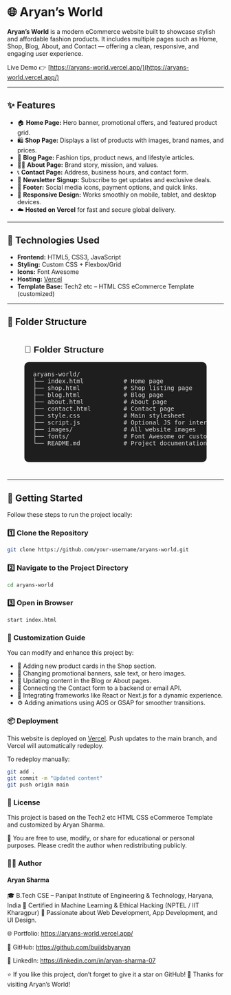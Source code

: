 # 🌐 Aryan’s World

**Aryan’s World** is a modern eCommerce website built to showcase stylish and affordable fashion products. It includes multiple pages such as Home, Shop, Blog, About, and Contact — offering a clean, responsive, and engaging user experience.

Live Demo 👉 [https://aryans-world.vercel.app/](https://aryans-world.vercel.app/)

---

## ✨ Features

- 🏠 **Home Page:** Hero banner, promotional offers, and featured product grid.  
- 🛍️ **Shop Page:** Displays a list of products with images, brand names, and prices.  
- 📰 **Blog Page:** Fashion tips, product news, and lifestyle articles.  
- 🧑‍💼 **About Page:** Brand story, mission, and values.  
- 📞 **Contact Page:** Address, business hours, and contact form.  
- 💌 **Newsletter Signup:** Subscribe to get updates and exclusive deals.  
- 🔗 **Footer:** Social media icons, payment options, and quick links.  
- 📱 **Responsive Design:** Works smoothly on mobile, tablet, and desktop devices.  
- ☁️ **Hosted on Vercel** for fast and secure global delivery.

---

## 🧰 Technologies Used

- **Frontend:** HTML5, CSS3, JavaScript  
- **Styling:** Custom CSS + Flexbox/Grid  
- **Icons:** Font Awesome  
- **Hosting:** [Vercel](https://vercel.com/)  
- **Template Base:** Tech2 etc – HTML CSS eCommerce Template (customized)

---

## 📁 Folder Structure

<section id="folder-structure" style="font-family: 'Poppins', sans-serif; margin: 40px;">
  <h2>📁 Folder Structure</h2>
  <pre style="background-color: #1e1e1e; color: #dcdcdc; padding: 20px; border-radius: 10px; overflow-x: auto;">
aryans-world/
├── index.html           # Home page
├── shop.html            # Shop listing page
├── blog.html            # Blog page
├── about.html           # About page
├── contact.html         # Contact page
├── style.css            # Main stylesheet
├── script.js            # Optional JS for interactivity
├── images/              # All website images
├── fonts/               # Font Awesome or custom fonts
└── README.md            # Project documentation
  </pre>
</section>

---

## 🚀 Getting Started

Follow these steps to run the project locally:

### 1️⃣ Clone the Repository

```bash
git clone https://github.com/your-username/aryans-world.git 

```
### 2️⃣ Navigate to the Project Directory

```bash 
cd aryans-world 
```

 ### 3️⃣ Open in Browser
```bash 
start index.html 
```

### 🔧 Customization Guide

You can modify and enhance this project by:

<ul>
    <li>🛒 Adding new product cards in the Shop section.</li>
    <li>🎨 Changing promotional banners, sale text, or hero images.</li>
    <li>📰 Updating content in the Blog or About pages.</li>
    <li>💬 Connecting the Contact form to a backend or email API.</li>
    <li>🧱 Integrating frameworks like React or Next.js for a dynamic experience.</li>
    <li>⚙️ Adding animations using AOS or GSAP for smoother transitions.</li>
</ul>

### 📦 Deployment

This website is deployed on <a href="https://vercel.com/aryans-projects-9582d33a">Vercel</a>.
Push updates to the main branch, and Vercel will automatically redeploy.

To redeploy manually:

```bash
git add .
git commit -m "Updated content"
git push origin main
```

<section>

### 📄 License

This project is based on the Tech2 etc HTML CSS eCommerce Template
and customized by Aryan Sharma.

🪪 You are free to use, modify, or share for educational or personal purposes.
Please credit the author when redistributing publicly.

</section>
<section>

### 👨‍💻 Author

<h4>Aryan Sharma</h4>
🎓 B.Tech CSE – Panipat Institute of Engineering & Technology, Haryana, India
📜 Certified in Machine Learning & Ethical Hacking (NPTEL / IIT Kharagpur)
💼 Passionate about Web Development, App Development, and UI Design.

🌐 Portfolio: https://aryans-world.vercel.app/

🐙 GitHub: https://github.com/buildsbyaryan

🔗 LinkedIn: https://linkedin.com/in/aryan-sharma-07

⭐ If you like this project, don’t forget to give it a star on GitHub!
🖤 Thanks for visiting Aryan’s World!

</section>